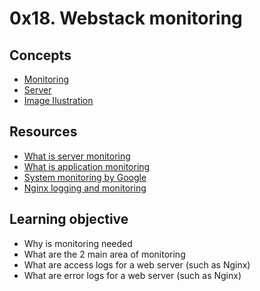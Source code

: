 # 0x18. Webstack monitoring
## Concepts
* [Monitoring](https://intranet.alxswe.com/concepts/13)
* [Server](https://intranet.alxswe.com/concepts/67)
* [Image Ilustration](https://s3.amazonaws.com/intranet-projects-files/holbertonschool-sysadmin_devops/281/hb3pAsO.png)
## Resources
* [What is server monitoring](https://intranet.alxswe.com/rltoken/km_XUDAfXEBoXZQsIWEo5Q)
* [What is application monitoring](https://intranet.alxswe.com/rltoken/z9jsikINjrsUo2QY5_Xz8g)
* [System monitoring by Google](https://intranet.alxswe.com/rltoken/_8KIbIUNzMgKi_LiGMBWAw)
* [Nginx logging and monitoring](https://intranet.alxswe.com/rltoken/V3GsrDcMHPdgrizShj4RCg)
## Learning objective
* Why is monitoring needed
* What are the 2 main area of monitoring
* What are access logs for a web server (such as Nginx)
* What are error logs for a web server (such as Nginx)

